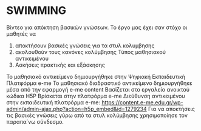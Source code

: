 # SWIMMING
Βίντεο για απόκτηση βασικών γνώσεων. 
Το έργο μας έχει σαν στόχο οι μαθητές να
1) αποκτήσουν βασικές γνώσεις για τα στυλ κολυμβησης
2) ακολουθούν τους κανόνες κολύμβησης
Τύπος μαθησιακού αντικειμένου
1) Ασκήσεις πρακτικής και εξάσκησης

Το μαθησιακό αντικείμενο δημιουργήθηκε στην Ψηφιακή Εκπαιδευτική Πλατφόρμα e-me
Το μαθησιακό διαδραστικό αντικείμενο δημιουργήθηκε μέσα από την εφαρμογή e-me content
Βασίζεται στο εργαλείο ανοικτού κώδικα H5P
Βρίσκεται στην πλατφόρμα e-me
Διεύθυνση αντικειμένου στην εκπαιδευτική πλατφόρμα e-me:
https://content.e-me.edu.gr/wp-admin/admin-ajax.php?action=h5p_embed&id=1279234
Για να αποκτήσεις τις βασικές γνώσεις γύρω από τα στυλ κολύμβησης χρησιμοποίησε τον παραπα΄νω σύνδεσμο.


